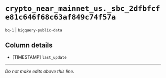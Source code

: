 # `crypto_near_mainnet_us._sbc_2dfbfcfe81c646f68c63af849c74f57a`
`bq-1` | `bigquery-public-data`

## Column details
* [TIMESTAMP] `last_update`

-------------------------------------------------------------------------------
*Do not make edits above this line.*
